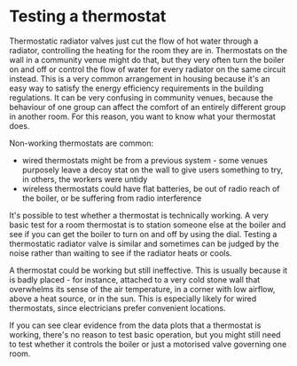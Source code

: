 # Testing a thermostat

Thermostatic radiator valves just cut the flow of hot water through a radiator, controlling the heating for the room they are in.  Thermostats on the wall in a community venue might do that, but they very often turn the boiler on and off or control the flow of water for every radiator on the same circuit  instead. This is a very common arrangement in housing because it's an easy way to satisfy the energy efficiency requirements in the building regulations.  It can be very confusing in community venues, because the behaviour of one group can affect the comfort of an entirely different group in another room.  For this reason, you want to know what your thermostat does.  

 Non-working thermostats are common:

- wired thermostats might be from a previous system - some venues purposely leave a decoy stat on the wall to give users something to try, in others, the workers were untidy
- wireless thermostats could have flat batteries, be out of radio reach of the boiler, or be suffering from radio interference

It's possible to test whether a thermostat is technically working.  A very basic test for a room thermostat is to station someone else at the boiler and see if you can get the boiler to turn on and off by using the dial.  Testing a thermostatic radiator valve is similar and sometimes can be judged by the noise rather than waiting to see if the radiator heats or cools.

A thermostat could be working but still ineffective.  This is usually because it is badly placed - for instance, attached to a very cold stone wall that overwhelms its sense of the air temperature, in a corner with low airflow, above a heat source, or in the sun.  This is especially likely for wired thermostats, since electricians prefer convenient locations.

If you can see clear evidence from the data plots that a thermostat is working, there's no reason to test basic operation, but you might still need to test whether it controls the boiler or just a motorised valve governing one room.

